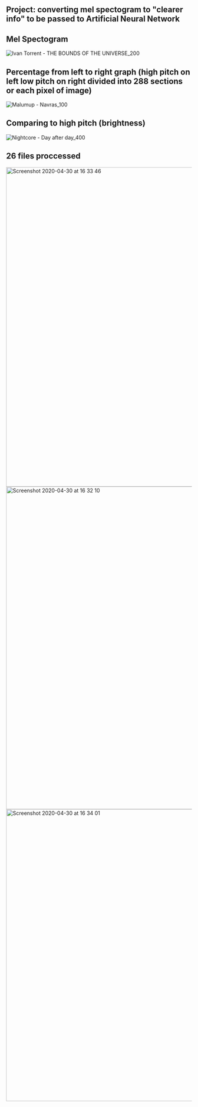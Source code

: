 
## Project: converting mel spectogram to "clearer info" to be passed to Artificial Neural Network
## Mel Spectogram
![Ivan Torrent - THE BOUNDS OF THE UNIVERSE_200](https://user-images.githubusercontent.com/59181775/80721741-dd754d80-8afe-11ea-81c1-1f8cd566c35e.png)



## Percentage from left to right graph (high pitch on left low pitch on right divided into 288 sections or each pixel of image)
![Malumup - Navras_100](https://user-images.githubusercontent.com/59181775/80723968-8f157e00-8b01-11ea-9cd7-7f7f27274296.png)

## Comparing to high pitch (brightness)
![Nightcore - Day after day_400](https://user-images.githubusercontent.com/59181775/80723726-465dc500-8b01-11ea-81b0-7e13d75c1e5a.png)

## 26 files proccessed
<img width="864" alt="Screenshot 2020-04-30 at 16 33 46" src="https://user-images.githubusercontent.com/59181775/80723141-87a1a500-8b00-11ea-8079-1d6db749bb0b.png">

<img width="873" alt="Screenshot 2020-04-30 at 16 32 10" src="https://user-images.githubusercontent.com/59181775/80722943-3e515580-8b00-11ea-8e79-aa7bbbf3c10f.png">

<img width="790" alt="Screenshot 2020-04-30 at 16 34 01" src="https://user-images.githubusercontent.com/59181775/80723304-c0da1500-8b00-11ea-87fd-20024be77abe.png">

